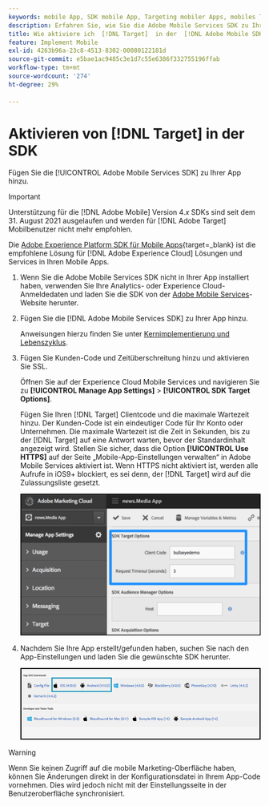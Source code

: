 ```yaml
---
keywords: mobile App, SDK mobile App, Targeting mobiler Apps, mobiles Target-SDK, Target in SDK aktivieren
description: Erfahren Sie, wie Sie die Adobe Mobile Services SDK zu Ihrer Mobile App hinzufügen.
title: Wie aktiviere ich  [!DNL Target]  in der  [!DNL Adobe Mobile SDK]?
feature: Implement Mobile
exl-id: 4263b96a-23c8-4513-8302-00080122181d
source-git-commit: e5bae1ac9485c3e1d7c55e6386f332755196ffab
workflow-type: tm+mt
source-wordcount: '274'
ht-degree: 29%

---
```


# Aktivieren von [!DNL Target] in der SDK

Fügen Sie die [!UICONTROL Adobe Mobile Services SDK] zu Ihrer App hinzu.

>[!IMPORTANT]
>
>Unterstützung für die [!DNL Adobe Mobile] Version 4.*x* SDKs sind seit dem 31. August 2021 ausgelaufen und werden für [!DNL Adobe Target] Mobilbenutzer nicht mehr empfohlen.
>
>Die [Adobe Experience Platform SDK für Mobile Apps](https://developer.adobe.com/client-sdks/documentation/){target=_blank} ist die empfohlene Lösung für [!DNL Adobe Experience Cloud] Lösungen und Services in Ihren Mobile Apps.

1. Wenn Sie die Adobe Mobile Services SDK nicht in Ihrer App installiert haben, verwenden Sie Ihre Analytics- oder Experience Cloud-Anmeldedaten und laden Sie die SDK von der [Adobe Mobile Services](https://mobilemarketing.adobe.com/)-Website herunter.

1. Fügen Sie die [!DNL Adobe Mobile Services SDK] zu Ihrer App hinzu.

   Anweisungen hierzu finden Sie unter [Kernimplementierung und Lebenszyklus](https://experienceleague.adobe.com/docs/mobile-services/ios/getting-started-ios/dev-qs.html).

1. Fügen Sie Kunden-Code und Zeitüberschreitung hinzu und aktivieren Sie SSL.

   Öffnen Sie auf der Experience Cloud Mobile Services und navigieren Sie zu **[!UICONTROL Manage App Settings]** > **[!UICONTROL SDK Target Options]**.

   Fügen Sie Ihren [!DNL Target] Clientcode und die maximale Wartezeit hinzu. Der Kunden-Code ist ein eindeutiger Code für Ihr Konto oder Unternehmen. Die maximale Wartezeit ist die Zeit in Sekunden, bis zu der [!DNL Target] auf eine Antwort warten, bevor der Standardinhalt angezeigt wird. Stellen Sie sicher, dass die Option **[!UICONTROL Use HTTPS]** auf der Seite „Mobile-App-Einstellungen verwalten“ in Adobe Mobile Services aktiviert ist. Wenn HTTPS nicht aktiviert ist, werden alle Aufrufe in iOS9+ blockiert, es sei denn, der [!DNL Target] wird auf die Zulassungsliste gesetzt.

   ![ALT-Bild](assets/mobile-clientcode.png)

1. Nachdem Sie Ihre App erstellt/gefunden haben, suchen Sie nach den App-Einstellungen und laden Sie die gewünschte SDK herunter.

   ![ALT-Bild](assets/download-sdk.png)

>[!WARNING]
>
> Wenn Sie keinen Zugriff auf die mobile Marketing-Oberfläche haben, können Sie Änderungen direkt in der Konfigurationsdatei in Ihrem App-Code vornehmen. Dies wird jedoch nicht mit der Einstellungsseite in der Benutzeroberfläche synchronisiert.
